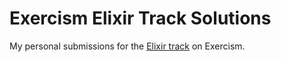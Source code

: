 # Exercism Elixir Track Solutions

My personal submissions for the [Elixir track][track] on Exercism.

[track]: https://exercism.org/tracks/elixir
